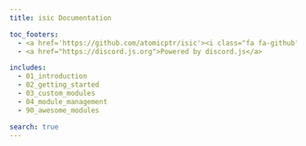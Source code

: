 ```yaml
---
title: isic Documentation

toc_footers:
  - <a href='https://github.com/atomicptr/isic'><i class="fa fa-github"></i> isic on Github</a>
  - <a href="https://discord.js.org">Powered by discord.js</a>

includes:
  - 01_introduction
  - 02_getting_started
  - 03_custom_modules
  - 04_module_management
  - 90_awesome_modules

search: true
---
```

